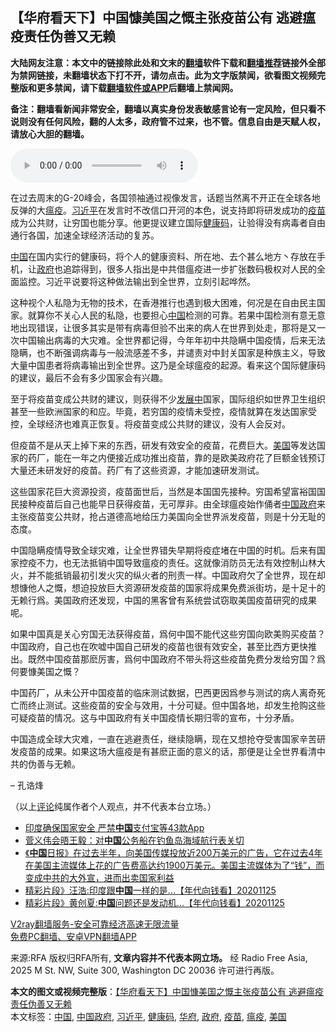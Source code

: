  <h2>【华府看天下】中国慷美国之慨主张疫苗公有 逃避瘟疫责任伪善又无赖</h2> <p class="notice"><b>大陆网友注意：本文中的链接除此处和文末的<a href="https://github.com/bannedbook/fanqiang" >翻墙</a>软件下载和<a href="https://github.com/killgcd/justmysocks/blob/master/README.md">翻墙推荐</a>链接外全部为禁网链接，未翻墙状态下打不开，请勿点击。此为文字版禁闻，欲看图文视频完整版和更多禁闻，请下载<a href="https://github.com/bannedbook/fanqiang">翻墙软件或APP</a>后翻墙上禁闻网。</p><p>备注：翻墙看新闻非常安全，翻墙以真实身份发表敏感言论有一定风险，但只看不说则没有任何风险，翻的人太多，政府管不过来，也不管。信息自由是天赋人权，请放心大胆的翻墙。</b></p>  <div class="entry"> <p><audio controls="controls" class="story_audio" preload="metadata" src="https://www.rfa.org/cantonese/commentaries/dcwatcher/dcwatcher-11252020095646.html/DCWatcher.mp3" type="audio/mpeg"></audio></p> <p>在过去周末的G-20峰会，各国领袖通过视像发言，话题当然离不开正在全球各地反弹的大<a href="https://www.bannedbook.org/bnews/tag/%e7%98%9f%e7%96%ab/" class="st_tag internal_tag" rel="tag" title="标签 瘟疫 下的日志">瘟疫</a>。<a href="https://www.bannedbook.org/bnews/tag/%e4%b9%a0%e8%bf%91%e5%b9%b3/" class="st_tag internal_tag" rel="tag" title="标签 习近平 下的日志">习近平</a>在发言时不改信口开河的本色，说支持即将研发成功的<a href="https://www.bannedbook.org/bnews/tag/%e7%96%ab%e8%8b%97/" class="st_tag internal_tag" rel="tag" title="标签 疫苗 下的日志">疫苗</a>成为公共财，让穷国也能分享。他更提议建立国际<a href="https://www.bannedbook.org/bnews/tag/%e5%81%a5%e5%ba%b7%e7%a0%81/" class="st_tag internal_tag" rel="tag" title="标签 健康码 下的日志">健康码</a>，让验得没有病毒者自由通行各国，加速全球经济活动的复苏。</p> <p><span class='wp_keywordlink_affiliate'><a href="https://www.bannedbook.org/" title="中国" target="_blank">中国</a></span>在国内实行的健康码，将个人的健康资料、所在地、去个甚么地方丶存放在手机，让<a href="https://www.bannedbook.org/bnews/tag/%e6%94%bf%e5%ba%9c/" class="st_tag internal_tag" rel="tag" title="标签 政府 下的日志">政府</a>也追踪得到，很多人指出是中共借瘟疫进一步扩张数码极权对人民的全面监控。习近平说要将这种做法输出到全世界，立刻引起哗然。</p>  <p>这种视个人私隐为无物的技术，在香港推行也遇到极大困难，何况是在自由民主国家。就算你不关心人民的私隐，也要担心<a href="https://www.bannedbook.org/bnews/tag/%E4%B8%AD%E5%9B%BD/" class="st_tag internal_tag" rel="tag" title="标签 中国 下的日志">中国</a>检测的可靠。若果中国检测有意无意地出现错误，让很多其实是带有病毒但验不出来的病人在世界到处走，那将是又一次中国输出病毒的大灾难。全世界都记得，今年年初中共隐瞒中国疫情，后来无法隐瞒，也不断强调病毒与一般流感差不多，并谴责对中封关国家是种族主义，导致大量中国患者将病毒输出到全世界。这乃是全球瘟疫的起源。看来这个国际健康码的建议，最后不会有多少国家会有兴趣。</p> <p>至于将疫苗变成公共财的建议，则获得不少<span class='wp_keywordlink'><a href="https://www.bannedbook.org/forum11/topic335.html" title="禁片：发展中出现的问题，只能靠发展解决？" target="_blank">发展中</a></span>国家，国际组织如世界卫生组织甚至一些欧洲国家的和应。毕竟，若穷国的疫情未受控，疫情就算在发达国家受控，全球经济也难真正恢复。将疫苗变成公共财的建议，没有人会反对。</p> <p>但疫苗不是从天上掉下来的东西，研发有效安全的疫苗，花费巨大。<a href="https://www.bannedbook.org/bnews/tag/%e7%be%8e%e5%9b%bd/" class="st_tag internal_tag" rel="tag" title="标签 美国 下的日志">美国</a>等发达国家的药厂，能在一年之内便接近成功推出疫苗，靠的是欧美政府花了巨额金钱预订大量还未研发好的疫苗。药厂有了这些资源，才能加速研发测试。</p>  <p>这些国家花巨大资源投资，疫苗面世后，当然是本国国先接种。穷国希望富裕国国民接种疫苗后自己也能早日获得疫苗，无可厚非。由全球瘟疫始作俑者<a href="https://www.bannedbook.org/bnews/tag/%e4%b8%ad%e5%9b%bd%e6%94%bf%e5%ba%9c/" class="st_tag internal_tag" rel="tag" title="标签 中国政府 下的日志">中国政府</a>来主张疫苗变公共财，抢占道德高地给压力美国向全世界派发疫苗，则是十分无耻的态度。</p> <p>中国隐瞒疫情导致全球灾难，让全世界错失早期将疫症堵在中国的时机。后来有国家控疫不力，也无法抵销中国导致瘟疫的责任。这就像消防员无法有效控制山林大火，并不能抵销最初引发火灾的纵火者的刑责一样。中国政府欠了全世界，现在却想慷他人之慨，想迫投放巨大资源研发疫苗的国家将成果免费派街坊，是十足十的无赖行爲。美国政府还发现，中国的黑客曾有系统尝试窃取美国疫苗研究的成果呢。</p> <p>如果中国真是关心穷国无法获得疫苗，爲何中国不能代这些穷国向欧美购买疫苗？中国政府，自己也在吹嘘中国自己研发的疫苗也很有效安全，甚至比西方更快推出。既然中国疫苗那麽厉害，爲何中国政府不带头将这些疫苗免费分发给穷国？爲何要慷美国之慨？</p>  <p>中国药厂，从未公开中国疫苗的临床测试数据，巴西更因爲参与测试的病人离奇死亡而终止测试。这些疫苗的安全与效用，十分可疑。但中国各地，却发生抢购这些可疑疫苗的情况。这与中国政府有关中国疫情长期归零的宣布，十分矛盾。</p> <p>中国造成全球大灾难，一直在逃避责任，继续隐瞒，现在又想抢夺受害国家辛苦研发疫苗的成果。如果这场大瘟疫是有甚麽正面的意义的话，那便是让全世界看清中共的伪善与无赖。</p> <p>&#8211; 孔诰烽</p>  <p>（以上<span class='wp_keywordlink_affiliate'><a href="https://www.bannedbook.org/bnews/comments/" title="新闻评论" target="_blank">评论</a></span>纯属作者个人观点，并不代表本台立场。）</p> <ul class='op-related-articles' title='相关阅读'> <li><a href='https://www.bannedbook.org/bnews/worldnews/20201125/1437018.html' target='_blank'>印度确保国家安全 严禁<b>中国</b>支付宝等43款App</a></li> <li><a href='https://www.bannedbook.org/bnews/headline/20201125/1437014.html' target='_blank'>菅义伟会晤王毅：对<b>中国</b>公务船在钓鱼岛海域航行表关切</a></li> <li><a href='https://www.bannedbook.org/bnews/bannedvideo/20201125/1437010.html' target='_blank'>《<b>中国</b>日报》在过去半年，向美国传媒投放近200万美元的广告，它在过去4年在美国主流媒体上花的广告费高达约1900万美元。美国主流媒体为了“钱”，而变成中共的大外宣，进而出卖国家利益</a></li> <li><a href='https://www.bannedbook.org/bnews/taiwannews/20201125/1437006.html' target='_blank'>精彩片段》汪浩:印度跟<b>中国</b>一样的是...【年代向钱看】20201125</a></li> <li><a href='https://www.bannedbook.org/bnews/taiwannews/20201125/1437004.html' target='_blank'>精彩片段》黄创夏:<b>中国</b>问题还是发动机...【年代向钱看】20201125</a></li> </ul> <p class="texttj"> <a href="https://www.bannedbook.org/forum23/topic22702.html" target="_blank">V2ray翻墙服务-安全可靠经济高速无限流量</a><br/> <a href="https://github.com/bannedbook/fanqiang/wiki/%E7%A6%81%E9%97%BB%E7%BD%91%E5%AE%89%E5%8D%93%E7%BF%BB%E5%A2%99%E6%96%B0%E9%97%BBAPP" target="_blank">免费PC翻墙、安卓VPN翻墙APP</a></p><p>来源:RFA  版权归RFA所有, <strong>文章内容并不代表本网立场。</strong>  经 Radio Free Asia, 2025 M St. NW, Suite 300, Washington DC 20036 许可进行再版。</p><a name='sharetosocial'></a>       <div><b>本文的图文或视频完整版</b>：<a href='https://www.bannedbook.org/bnews/comments/20201125/1437016.html'>【华府看天下】中国慷美国之慨主张疫苗公有 逃避瘟疫责任伪善又无赖</a></div>  </div><!--END ENTRY--> <div class="postfooter"> <div>本文标签：<a href="https://www.bannedbook.org/bnews/tag/%E4%B8%AD%E5%9B%BD/" rel="tag">中国</a>, <a href="https://www.bannedbook.org/bnews/tag/%e4%b8%ad%e5%9b%bd%e6%94%bf%e5%ba%9c/" rel="tag">中国政府</a>, <a href="https://www.bannedbook.org/bnews/tag/%e4%b9%a0%e8%bf%91%e5%b9%b3/" rel="tag">习近平</a>, <a href="https://www.bannedbook.org/bnews/tag/%e5%81%a5%e5%ba%b7%e7%a0%81/" rel="tag">健康码</a>, <a href="https://www.bannedbook.org/bnews/tag/%e5%8d%8e%e5%ba%9c/" rel="tag">华府</a>, <a href="https://www.bannedbook.org/bnews/tag/%e6%94%bf%e5%ba%9c/" rel="tag">政府</a>, <a href="https://www.bannedbook.org/bnews/tag/%e7%96%ab%e8%8b%97/" rel="tag">疫苗</a>, <a href="https://www.bannedbook.org/bnews/tag/%e7%98%9f%e7%96%ab/" rel="tag">瘟疫</a>, <a href="https://www.bannedbook.org/bnews/tag/%e7%be%8e%e5%9b%bd/" rel="tag">美国</a></div>  </div><!--END POSTFOOTER--> 